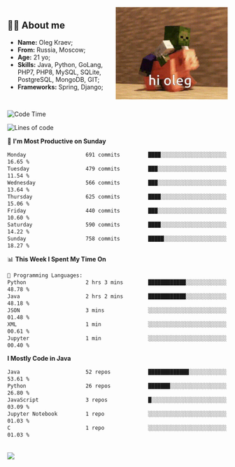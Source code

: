 <img align="right" height="211" width="256" src="res/hi-oleg.gif">
<div>
	<h2>👨‍💻 About me</h2>
	<ul align="left">
	    <li><strong>Name:</strong> Oleg Kraev;</li>
	    <li><strong>From:</strong> Russia, Moscow;</li>
	    <li><strong>Age:</strong> 21 yo;</li>
	    <li><strong>Skills:</strong> Java, Python, GoLang, PHP7, PHP8, MySQL, SQLite, PostgreSQL, MongoDB, GIT;</li>
	    <li><strong>Frameworks:</strong> Spring, Django;</li>
	</ul>
</div>
<br>

<!--START_SECTION:waka-->
![Code Time](http://img.shields.io/badge/Code%20Time-1%2C162%20hrs%202%20mins-blue)

![Lines of code](https://img.shields.io/badge/From%20Hello%20World%20I%27ve%20Written-1.7%20million%20lines%20of%20code-blue)

📅 **I'm Most Productive on Sunday** 

```text
Monday                   691 commits         ████░░░░░░░░░░░░░░░░░░░░░   16.65 % 
Tuesday                  479 commits         ███░░░░░░░░░░░░░░░░░░░░░░   11.54 % 
Wednesday                566 commits         ███░░░░░░░░░░░░░░░░░░░░░░   13.64 % 
Thursday                 625 commits         ████░░░░░░░░░░░░░░░░░░░░░   15.06 % 
Friday                   440 commits         ███░░░░░░░░░░░░░░░░░░░░░░   10.60 % 
Saturday                 590 commits         ████░░░░░░░░░░░░░░░░░░░░░   14.22 % 
Sunday                   758 commits         █████░░░░░░░░░░░░░░░░░░░░   18.27 % 
```


📊 **This Week I Spent My Time On** 

```text
💬 Programming Languages: 
Python                   2 hrs 3 mins        ████████████░░░░░░░░░░░░░   48.78 % 
Java                     2 hrs 2 mins        ████████████░░░░░░░░░░░░░   48.18 % 
JSON                     3 mins              ░░░░░░░░░░░░░░░░░░░░░░░░░   01.48 % 
XML                      1 min               ░░░░░░░░░░░░░░░░░░░░░░░░░   00.61 % 
Jupyter                  1 min               ░░░░░░░░░░░░░░░░░░░░░░░░░   00.40 % 
```

**I Mostly Code in Java** 

```text
Java                     52 repos            █████████████░░░░░░░░░░░░   53.61 % 
Python                   26 repos            ███████░░░░░░░░░░░░░░░░░░   26.80 % 
JavaScript               3 repos             █░░░░░░░░░░░░░░░░░░░░░░░░   03.09 % 
Jupyter Notebook         1 repo              ░░░░░░░░░░░░░░░░░░░░░░░░░   01.03 % 
C                        1 repo              ░░░░░░░░░░░░░░░░░░░░░░░░░   01.03 % 
```




<!--END_SECTION:waka-->

<br>
<img align="center" src="https://wakatime.com/share/@hteppl/18a68a4e-e1fb-41eb-b9f2-e999d76b9bac.svg">
